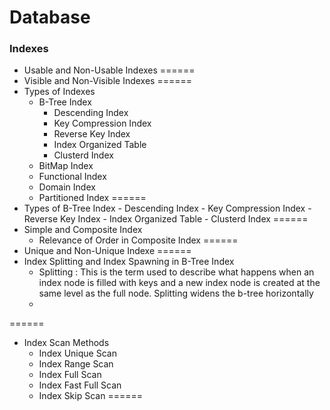 # Database

### Indexes

- Usable and Non-Usable Indexes
======
- Visible and Non-Visible Indexes
======
- Types of Indexes
	- B-Tree Index
		- Descending Index
		- Key Compression Index
		- Reverse Key Index
		- Index Organized Table
		- Clusterd Index
	- BitMap Index
	- Functional Index
	- Domain Index
	- Partitioned Index
======
- Types of B-Tree Index
		- Descending Index
		- Key Compression Index
		- Reverse Key Index
		- Index Organized Table
		- Clusterd Index
======
- Simple and Composite Index
	- Relevance of Order in Composite Index
======
- Unique and Non-Unique Indexe
======
- Index Splitting and Index Spawning in B-Tree Index
	- Splitting : This is the term used to describe what happens when an index node is filled with keys and a new index node is created at the same level as the full node. Splitting widens the b-tree horizontally
	- 
======	
- Index Scan Methods
	- Index Unique Scan
	- Index Range Scan
	- Index Full Scan
	- Index Fast Full Scan
	- Index Skip Scan
======

	